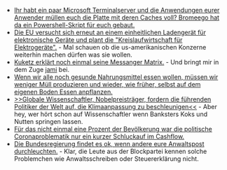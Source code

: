 * [Ihr habt ein paar Microsoft Terminalserver und die Anwendungen eurer Anwender müllen euch die Platte mit deren Caches voll? Bromeego hat da ein Powershell-Skript für euch gebaut.](https://github.com/Bromeego/Clean-Temp-Files/blob/master/Clear-TempFiles.ps1)
* [Die EU versucht sich erneut an einem einheitlichen Ladengerät für elektronische Geräte und plant die "Kreislaufwirtschaft für Elektrogeräte".](https://netzpolitik.org/2021/interne-dokumente-eu-plant-einheitliches-ladekabel-fuer-alle-handys-tablets-und-laptops/) - Mal schauen ob die us-amerikanischen Konzerne weiterhin machen dürfen was sie wollen.
* [Kuketz erklärt noch einmal seine Messanger Matrix.](https://www.kuketz-blog.de/messenger-matrix-uebersicht-vergleich-der-aktuellen-messenger/) - Und bringt mir in dem Zuge [jami](https://jami.net/) bei.
* [Wenn wir alle noch gesunde Nahrungsmittel essen wollen, müssen wir weniger Müll produzieren und wieder, wie früher, selbst auf dem eigenen Boden Essen anpflanzen.](https://netzfrauen.org/2021/01/25/urban-farming-2/)
* [>>Globale Wissenschaftler, Nobelpreisträger, fordern die führenden Politiker der Welt auf, die Klimaanpassung zu beschleunigen<<](https://www.sonnenseite.com/de/zukunft/globale-wissenschaftler-nobelpreistraeger-fordern-die-fuehrenden-politiker-der-welt-auf-die-klimaanpassung-zu-beschleunigen/) - Aber hey, wer hört schon auf Wissenschaftler wenn Banksters Koks und Nutten springen lassen.
* [Für das nicht einmal eine Prozent der Bevölkerung war die politische Coronaproblematik nur ein kurzer Schluckauf im Cashflow.](https://www.sonnenseite.com/de/politik/milliardaere-profitieren-trotz-pandemie-die-aermsten-werden-abgehaengt/)
* [Die Bundesregierung findet es ok, wenn andere eure Anwaltspost durchleuchten.](https://blog.fefe.de/?ts=9ef303e6) - Klar, die Leute aus der Blockpartei kennen solche Problemchen wie Anwaltsschreiben oder Steuererklärung nicht.
